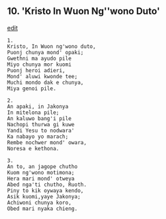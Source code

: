 
## 10.  'Kristo In Wuon Ng''wono Duto'
[edit](https://docs.google.com/document/d/1i9e9gE5uuwFJHITmcTrAAr0pGWKKGIFu/edit?mode=html)



    1.
    Kristo, In Wuon ng'wono duto,
    Puonj chunya mond' opaki;
    Gwethni ma ayudo pile
    Miyo chunya mor kuomi
    Puonj heroi adieri,
    Mond' aluwi kwonde tee;
    Muchi mondo dak e chunya,
    Miya genoi pile.

    2.
    An apaki, in Jakonya
    In mitelona pile;
    An kaluwo bang'i pile
    Nachopi thurwa gi kuwe
    Yandi Yesu to nodwara'
    Ka nabayo yo marach;
    Rembe nochwer mond' owara,
    Noresa e kethona.

    3.
    An to, an jagope chutho
    Kuom ng'wono motimona;
    Hera mari mond' otweya
    Abed nga'ti chutho, Ruoth.
    Piny to kik oywaya kendo,
    Asik kuomi,yaye Jakonya;
    Achiwoni chunya koro,
    Obed mari nyaka chieng.

